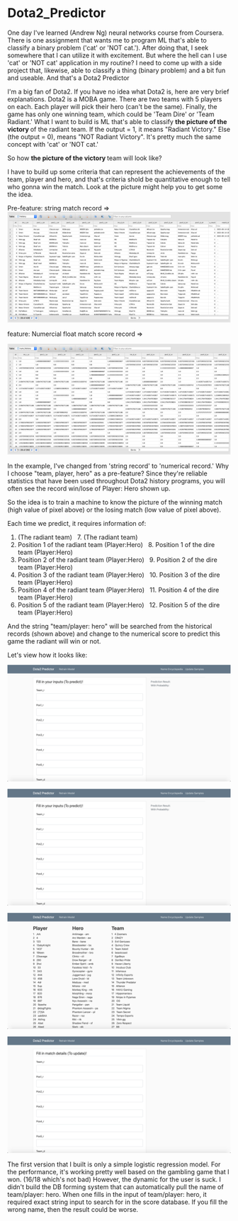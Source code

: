 # Dota2_Predictor

One day I've learned (Andrew Ng) neural networks course from Coursera. There is one assignment that wants me to program ML that's able to classify a binary problem ('cat' or 'NOT cat.'). After doing that, I seek somewhere that I can utilize it with excitement. But where the hell can I use 'cat' or 'NOT cat' application in my routine? I need to come up with a side project that, likewise, able to classify a thing (binary problem) and a bit fun and useable. And that's a Dota2 Predictor


I'm a big fan of Dota2. If you have no idea what Dota2 is, here are very brief explanations. Dota2 is a MOBA game.
There are two teams with 5 players on each. Each player will pick their hero (can't be the same).
Finally, the game has only one winning team, which could be 'Team Dire' or 'Team Radiant.'
What I want to build is ML that's able to classify <b> the picture of the victory </b> of the radiant team.
If the output = 1, it means "Radiant Victory." Else (the output = 0), means "NOT Radiant Victory". It's pretty much the same concept with 'cat' or 'NOT cat.'

So how <b> the picture of the victory </b> team will look like?

I have to build up some criteria that can represent the achievements of the team, player and hero, and that's criteria shold be quantitative enough to tell who gonna win the match. Look at the picture might help you to get some the idea.

Pre-feature: string match record =>
![alt text](https://github.com/Elstargo00/Dota2_Predictor/blob/master/images/history.png?raw=true)


feature: Numercial float match score record =>

![alt text](https://github.com/Elstargo00/Dota2_Predictor/blob/master/images/num_history.png?raw=true)

In the example, I've changed from 'string record' to 'numerical record.' Why I choose "team, player, hero" as a pre-feature? 
Since they're reliable statistics that have been used throughout Dota2 history programs, you will often see the record win/lose of Player: Hero shown up.


So the idea is to train a machine to know the picture of the winning match (high value of pixel above) or the losing match (low value of pixel above).

Each time we predict, it requires information of:
1. (The radiant team)                           &nbsp;  7. (The radiant team)  
2. Position 1 of the radiant team (Player:Hero) &nbsp;  8. Position 1 of the dire team (Player:Hero)
3. Position 2 of the radiant team (Player:Hero) &nbsp;  9. Position 2 of the dire team (Player:Hero)
4. Position 3 of the radiant team (Player:Hero) &nbsp; 10. Position 3 of the dire team (Player:Hero)
5. Position 4 of the radiant team (Player:Hero) &nbsp; 11. Position 4 of the dire team (Player:Hero)
6. Position 5 of the radiant team (Player:Hero) &nbsp; 12. Position 5 of the dire team (Player:Hero)

And the string "team/player: hero" will be searched from the historical records (shown above) and change to the numerical score to predict this game the radiant will win or not.


Let's view how it looks like:

![alt text](https://github.com/Elstargo00/Dota2_Predictor/blob/master/images/1.png?raw=true)

![alt text](https://github.com/Elstargo00/Dota2_Predictor/blob/master/images/1.png?raw=true)

![alt text](https://github.com/Elstargo00/Dota2_Predictor/blob/master/images/3.png?raw=true)

![alt text](https://github.com/Elstargo00/Dota2_Predictor/blob/master/images/4.png?raw=true)


The first version that I built is only a simple logistic regression model. For the performance, it's working pretty well based on the gambling game that I won.
(16/18 which's not bad) However, the dynamic for the user is suck. I didn't build the DB forming system that can automatically pull the name of team/player: hero. When one fills in the input of team/player: hero, it required exact string input to search for in the score database. If you fill the wrong name, then the result could be worse.
